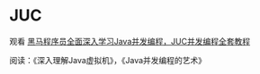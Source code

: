 # JUC
观看 [黑马程序员全面深入学习Java并发编程，JUC并发编程全套教程 ](https://www.bilibili.com/video/BV16J411h7Rd?p=86&share_source=copy_web) 

阅读：《深入理解Java虚拟机》，《Java并发编程的艺术》
